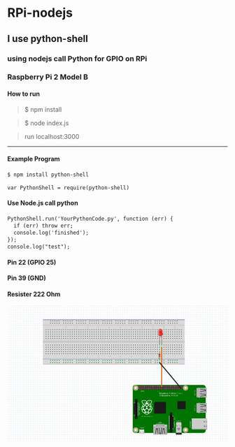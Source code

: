 # RPi-nodejs
## I use python-shell
### using nodejs call Python for GPIO on RPi
### Raspberry Pi 2 Model B

#### How to run
> $ npm install


> $ node index.js

>run localhost:3000

***
#### Example Program
```
$ npm install python-shell
```
```
var PythonShell = require(python-shell)
```

#### Use Node.js call python  
```
PythonShell.run('YourPythonCode.py', function (err) {
  if (err) throw err;
  console.log('finished');
});
console.log("test");
```




#### Pin 22 (GPIO 25)
#### Pin 39 (GND)
#### Resister 222 Ohm

![ screenshot](img/model.png)
